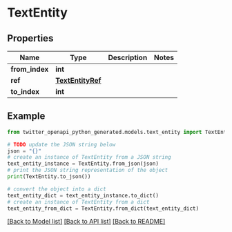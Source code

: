 # TextEntity


## Properties

Name | Type | Description | Notes
------------ | ------------- | ------------- | -------------
**from_index** | **int** |  | 
**ref** | [**TextEntityRef**](TextEntityRef.md) |  | 
**to_index** | **int** |  | 

## Example

```python
from twitter_openapi_python_generated.models.text_entity import TextEntity

# TODO update the JSON string below
json = "{}"
# create an instance of TextEntity from a JSON string
text_entity_instance = TextEntity.from_json(json)
# print the JSON string representation of the object
print(TextEntity.to_json())

# convert the object into a dict
text_entity_dict = text_entity_instance.to_dict()
# create an instance of TextEntity from a dict
text_entity_from_dict = TextEntity.from_dict(text_entity_dict)
```
[[Back to Model list]](../README.md#documentation-for-models) [[Back to API list]](../README.md#documentation-for-api-endpoints) [[Back to README]](../README.md)


